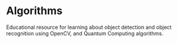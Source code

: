 # Algorithms
Educational resource for learning about object detection and object recognition using OpenCV, and Quantum Computing algorithms.
